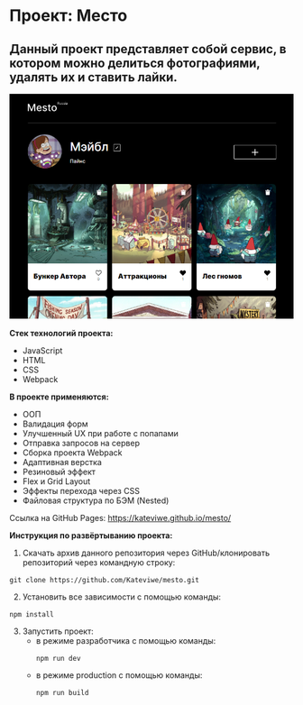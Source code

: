 # __Проект: Место__

## Данный проект представляет собой сервис, в котором можно делиться фотографиями, удалять их и ставить лайки.

<img src=./mesto_readme-file.png/>

__Стек технологий проекта:__
* JavaScript
* HTML
* CSS
* Webpack

__В проекте применяются:__
* ООП
* Валидация форм
* Улучшенный UX при работе с попапами
* Отправка запросов на сервер
* Сборка проекта Webpack
* Адаптивная верстка
* Резиновый эффект
* Flex и Grid Layout
* Эффекты перехода через CSS
* Файловая структура по БЭМ (Nested)

Ссылка на GitHub Pages:
<a target="_blank" href="https://kateviwe.github.io/mesto/">https://kateviwe.github.io/mesto/</a>

__Инструкция по развёртыванию проекта:__

1. Скачать архив данного репозитория через GitHub/клонировать репозиторий через командную строку:
```
git clone https://github.com/Kateviwe/mesto.git
```
2. Установить все зависимости с помощью команды:
```
npm install
```
3. Запустить проект:
    * в режиме разработчика с помощью команды:
        ```
        npm run dev
        ```
    * в режиме production с помощью команды:
        ```
        npm run build
        ```